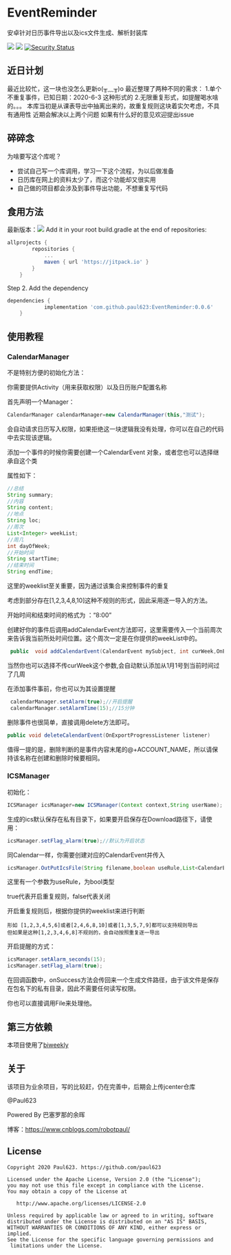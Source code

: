 # EventReminder

安卓针对日历事件导出以及ics文件生成、解析封装库

[![](https://img.shields.io/badge/license-Apache%202-blue.svg)](https://www.apache.org/licenses/LICENSE-2.0)
[![](https://jitpack.io/v/paul623/EventReminder.svg)](https://jitpack.io/#paul623/EventReminder)
[![Security Status](https://s.murphysec.com/badge/paul623/EventReminder.svg)](https://www.murphysec.com/p/paul623/EventReminder)
## 近日计划
最近比较忙，这一块也没怎么更新o(╥﹏╥)o
最近整理了两种不同的需求：
1.单个不重复事件，已知日期：2020-6-3 这种形式的
2.无限重复形式，如提醒喝水啥的。。。
本库当初是从课表导出中抽离出来的，故重复规则这块着实欠考虑，不具有通用性
近期会解决以上两个问题
如果有什么好的意见欢迎提出issue

## 碎碎念

为啥要写这个库呢？

* 尝试自己写一个库调用，学习一下这个流程，为以后做准备
* 日历库在网上的资料太少了，而这个功能却又很实用
* 自己做的项目都会涉及到事件导出功能，不想重复写代码

## 食用方法
最新版本：[![](https://jitpack.io/v/paul623/EventReminder.svg)](https://jitpack.io/#paul623/EventReminder)
Add it in your root build.gradle at the end of repositories:
```groovy
allprojects {
		repositories {
			...
			maven { url 'https://jitpack.io' }
		}
	}
 ```
Step 2. Add the dependency
```groovy
dependencies {
	        implementation 'com.github.paul623:EventReminder:0.0.6'
	}
```


## 使用教程



### CalendarManager

不是特别方便的初始化方法：

你需要提供Activity（用来获取权限）以及日历账户配置名称

首先声明一个Manager：

```java
CalendarManager calendarManager=new CalendarManager(this,"测试");
```

会自动请求日历写入权限，如果拒绝这一块逻辑我没有处理，你可以在自己的代码中去实现该逻辑。



添加一个事件的时候你需要创建一个CalendarEvent 对象，或者您也可以选择继承自这个类

属性如下：

```java
//总结
String summary;
//内容
String content;
//地点
String loc;
//周次
List<Integer> weekList;
//周几
int dayOfWeek;
//开始时间
String startTime;
//结束时间
String endTime;
```

这里的weeklist至关重要，因为通过该集合来控制事件的重复

考虑到部分存在[1,2,3,4,8,10]这种不规则的形式，因此采用逐一导入的方法。

开始时间和结束时间的格式为 ：“8:00”

创建好你的事件后调用addCalendarEvent方法即可，这里需要传入一个当前周次来告诉我当前所处时间位置。这个周次一定是在你提供的weekList中的。

```java
 public  void addCalendarEvent(CalendarEvent mySubject, int curWeek,OnExportProgressListener listener)
```

当然你也可以选择不传curWeek这个参数,会自动默认添加从1月1号到当前时间过了几周

在添加事件事前，你也可以为其设置提醒

```java
 calendarManager.setAlarm(true);//开启提醒
 calendarManager.setAlarmTime(15);//15分钟
```



删除事件也很简单，直接调用delete方法即可。

```java
public void deleteCalendarEvent(OnExportProgressListener listener)
```

值得一提的是，删除判断的是事件内容末尾的@+ACCOUNT_NAME，所以请保持该名称在创建和删除时候要相同。

### ICSManager

初始化：

```java
ICSManager icsManager=new ICSManager(Context context,String userName);
```

生成的ics默认保存在私有目录下，如果要开启保存在Download路径下，请使用：

```java
icsManager.setFlag_alarm(true);//默认为开启状态
```

同Calendar一样，你需要创建对应的CalendarEvent并传入

```java
icsManager.OutPutIcsFile(String filename,boolean useRule,List<CalendarEvent> calendarEvents,int curWeek,OutPutListener listener)
```

这里有一个参数为useRule，为bool类型

true代表开启重复规则，false代表关闭

开启重复规则后，根据你提供的weeklist来进行判断

```
形如 [1,2,3,4,5,6]或者[2,4,6,8,10]或者[1,3,5,7,9]都可以支持规则导出
但如果是这种[1,2,3,4,6,8]不规则的，会自动按照重复逐一导出
```

开启提醒的方式：

```java
icsManager.setAlarm_seconds(15);
icsManager.setFlag_alarm(true);
```

在回调函数中，onSuccess方法会传回来一个生成文件路径，由于该文件是保存在包名下的私有目录，因此不需要任何读写权限。

你也可以直接调用File来处理他。

## 第三方依赖

本项目使用了[biweekly](https://github.com/mangstadt/biweekly)

## 关于

该项目为业余项目，写的比较赶，仍在完善中，后期会上传jcenter仓库

@Paul623

Powered By 巴塞罗那的余晖

博客：https://www.cnblogs.com/robotpaul/

## License

```
Copyright 2020 Paul623. https://github.com/paul623

Licensed under the Apache License, Version 2.0 (the "License");
you may not use this file except in compliance with the License.
You may obtain a copy of the License at

   http://www.apache.org/licenses/LICENSE-2.0

Unless required by applicable law or agreed to in writing, software
distributed under the License is distributed on an "AS IS" BASIS,
WITHOUT WARRANTIES OR CONDITIONS OF ANY KIND, either express or implied.
See the License for the specific language governing permissions and
 limitations under the License.
```
